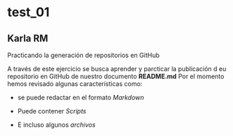 # test_01
## Karla RM
Practicando la generación de repositorios en GitHub

A través de este ejercicio se busca aprender y parcticar la publicación d eu repositorio en GitHub de nuestro documento **README.md**
Por el momento hemos revisado algunas características como:

+ se puede redactar en el formato *Markdown*

+ Puede contener *Scripts*

+ E incluso algunos *archivos*
